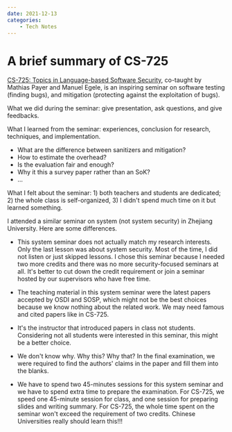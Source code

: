 ```yaml
---
date: 2021-12-13
categories:
    - Tech Notes
---
```


# A brief summary of CS-725

[CS-725: Topics in Language-based Software
Security](https://nebelwelt.net/teaching/21-725-SoftSec/), co-taught by Mathias
Payer and Manuel Egele, is an inspiring seminar on software testing (finding
bugs), and mitigation (protecting against the exploitation of bugs).

What we did during the seminar: give presentation, ask questions, and give
feedbacks.

What I learned from the seminar: experiences, conclusion for research,
techniques, and implementation.

- What are the difference between sanitizers and mitigation?
- How to estimate the overhead?
- Is the evaluation fair and enough?
- Why it this a survey paper rather than an SoK?
- ...

What I felt about the seminar: 1) both teachers and students are dedicated; 2)
the whole class is self-organized, 3) I didn't spend much time on it but learned
something.

I attended a similar seminar on system (not system security) in Zhejiang
University. Here are some differences.

- This system seminar does not actually match my research interests. Only the
last lesson was about system security. Most of the time, I did not listen or
just skipped lessons. I chose this seminar because I needed two more credits and
there was no more security-focused seminars at all. It's better to cut down the
credit requirement or join a seminar hosted by our supervisors who have free
time.

- The teaching material in this system seminar were the latest papers accepted
by OSDI and SOSP, which might not be the best choices because we know nothing
about the related work. We may need famous and cited papers like in CS-725.

- It's the instructor that introduced papers in class not students. Considering
not all students were interested in this seminar, this might be a better choice.

- We don't know why. Why this? Why that? In the final examination, we were
required to find the authors' claims in the paper and fill them into the blanks.

- We have to spend two 45-minutes sessions for this system seminar and we have
to spend extra time to prepare the examination. For CS-725, we speed one
45-minute session for class, and one session for preparing slides and writing
summary.  For CS-725, the whole time spent on the seminar won't exceed the
requirement of two credits. Chinese Universities really should learn this!!!